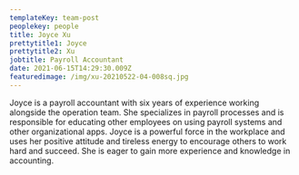 ```yaml
---
templateKey: team-post
peoplekey: people
title: Joyce Xu
prettytitle1: Joyce
prettytitle2: Xu
jobtitle: Payroll Accountant
date: 2021-06-15T14:29:30.009Z
featuredimage: /img/xu-20210522-04-008sq.jpg
---
```


Joyce is a payroll accountant with six years of experience working alongside the operation team. She specializes in payroll processes and is responsible for educating other employees on using payroll systems and other organizational apps. Joyce is a powerful force in the workplace and uses her positive attitude and tireless energy to encourage others to work hard and succeed. She is eager to gain more experience and knowledge in accounting.
